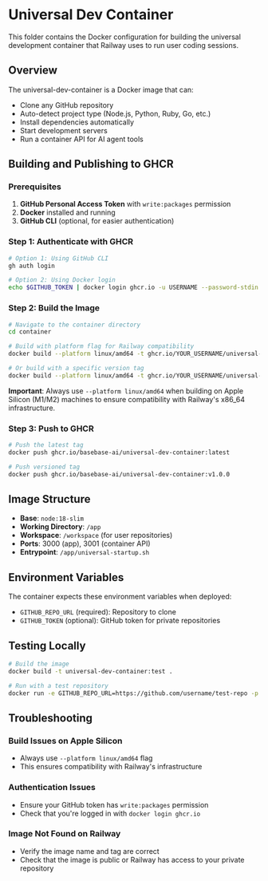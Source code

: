 # Universal Dev Container

This folder contains the Docker configuration for building the universal development container that Railway uses to run user coding sessions.

## Overview

The universal-dev-container is a Docker image that can:

- Clone any GitHub repository
- Auto-detect project type (Node.js, Python, Ruby, Go, etc.)
- Install dependencies automatically
- Start development servers
- Run a container API for AI agent tools

## Building and Publishing to GHCR

### Prerequisites

1. **GitHub Personal Access Token** with `write:packages` permission
2. **Docker** installed and running
3. **GitHub CLI** (optional, for easier authentication)

### Step 1: Authenticate with GHCR

```bash
# Option 1: Using GitHub CLI
gh auth login

# Option 2: Using Docker login
echo $GITHUB_TOKEN | docker login ghcr.io -u USERNAME --password-stdin
```

### Step 2: Build the Image

```bash
# Navigate to the container directory
cd container

# Build with platform flag for Railway compatibility
docker build --platform linux/amd64 -t ghcr.io/YOUR_USERNAME/universal-dev-container:latest .

# Or build with a specific version tag
docker build --platform linux/amd64 -t ghcr.io/YOUR_USERNAME/universal-dev-container:v1.0.0 .
```

**Important**: Always use `--platform linux/amd64` when building on Apple Silicon (M1/M2) machines to ensure compatibility with Railway's x86_64 infrastructure.

### Step 3: Push to GHCR

```bash
# Push the latest tag
docker push ghcr.io/basebase-ai/universal-dev-container:latest

# Push versioned tag
docker push ghcr.io/basebase-ai/universal-dev-container:v1.0.0
```

## Image Structure

- **Base**: `node:18-slim`
- **Working Directory**: `/app`
- **Workspace**: `/workspace` (for user repositories)
- **Ports**: 3000 (app), 3001 (container API)
- **Entrypoint**: `/app/universal-startup.sh`

## Environment Variables

The container expects these environment variables when deployed:

- `GITHUB_REPO_URL` (required): Repository to clone
- `GITHUB_TOKEN` (optional): GitHub token for private repositories

## Testing Locally

```bash
# Build the image
docker build -t universal-dev-container:test .

# Run with a test repository
docker run -e GITHUB_REPO_URL=https://github.com/username/test-repo -p 3000:3000 -p 3001:3001 universal-dev-container:test
```

## Troubleshooting

### Build Issues on Apple Silicon

- Always use `--platform linux/amd64` flag
- This ensures compatibility with Railway's infrastructure

### Authentication Issues

- Ensure your GitHub token has `write:packages` permission
- Check that you're logged in with `docker login ghcr.io`

### Image Not Found on Railway

- Verify the image name and tag are correct
- Check that the image is public or Railway has access to your private repository

